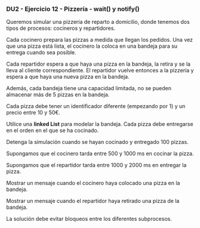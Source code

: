 ### DU2 - Ejercicio 12 - Pizzería - wait() y notify()

Queremos simular una pizzería de reparto a domicilio, donde tenemos dos tipos de procesos: cocineros y repartidores.

Cada cocinero prepara las pizzas a medida que llegan los pedidos. Una vez que una pizza está lista, el cocinero la coloca en una bandeja para su entrega cuando sea posible.

Cada repartidor espera a que haya una pizza en la bandeja, la retira y se la lleva al cliente correspondiente. El repartidor vuelve entonces a la pizzería y espera a que haya una nueva pizza en la bandeja.

Además, cada bandeja tiene una capacidad limitada, no se pueden almacenar más de 5 pizzas en la bandeja.

Cada pizza debe tener un identificador diferente (empezando por 1) y un precio entre 10 y 50€.

Utilice una **linked List** para modelar la bandeja. Cada pizza debe entregarse en el orden en el que se ha cocinado.

Detenga la simulación cuando se hayan cocinado y entregado 100 pizzas.

Supongamos que el cocinero tarda entre 500 y 1000 ms en cocinar la pizza.

Supongamos que el repartidor tarda entre 1000 y 2000 ms en entregar la pizza.

Mostrar un mensaje cuando el cocinero haya colocado una pizza en la bandeja.

Mostrar un mensaje cuando el repartidor haya retirado una pizza de la bandeja.

La solución debe evitar bloqueos entre los diferentes subprocesos.